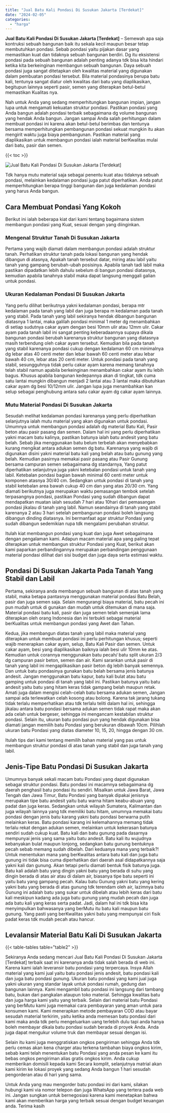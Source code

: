 ```yaml
---
title: "Jual Batu Kali Pondasi Di Susukan Jakarta [Terdekat]"
date: "2024-02-05"
categories: 
  - "harga"
---
```


**Jual Batu Kali Pondasi Di Susukan Jakarta \[Terdekat\]** – Semewah apa saja kontruksi sebuah bangunan baik itu sekala kecil maupun besar tetap membutuhkan pondasi. Sebab pondasi yaitu pijakan dasar yang memastikan kuat dan tidaknya sebuah bangunan berdiri. Dg itu eksistensi pondasi pada sebuah bangunan adalah penting adanya tdk bisa kita hindari ketika kita berkeinginan membangun sebuah bangunan. Daya sebuah pondasi juga sangat ditetapkan oleh kwalitas material yang digunakan dalam pembuatan pondasi tersebut. Bila material pondasinya berupa batu kali, tentunya sangat diatur oleh kwalitas dari batu yang diaplikasikan, begitupun lainnya seperti pasir, semen yang diterapkan betul-betul memastikan Kualitas nya.

Nah untuk Anda yang sedang memperhitungkan bangunan impian, jangan lupa untuk mengamati kekuatan struktur pondasi. Pastikan pondasi yang Anda bangun adalah pondasi terbaik sebagaimana dg volume bangunan yang hendak Anda bangun. Jangan sampai Anda salah perhitungan dalam membuat pondasi ini karena akan betul-betul berimbas dan tentunya bersama memperhitungkan pembangunan pondasi sekuat mungkin itu akan mengirit waktu juga biaya pembangunan. Pastikan material yang diaplikasikan untuk membangun pondasi ialah material berKwalitas mulai dari batu, pasir dan semen.

{{< toc >}}

![Jual Batu Kali Pondasi Di Susukan Jakarta [Terdekat]](/images/jual-batu-kali-22.png)

Tdk hanya mutu material saja sebagai penentu kuat atau tidaknya sebuah pondasi, melainkan kedalaman pondasi juga patut diperhatikan. Anda patut memperhitungkan berapa tinggi bangunan dan juga kedalaman pondasi yang harus Anda bangun.

## Cara Membuat Pondasi Yang Kokoh

Berikut ini ialah beberapa kiat dari kami tentang bagaimana sistem membangun pondasi yang Kuat, sesuai dengan yang diinginkan.

### Mengenal Struktur Tanah Di Susukan Jakarta

Pertama yang wajib diamati dalam membangun pondasi adalah struktur tanah. Perhatikan struktur tanah pada lokasi bangunan yang hendak dibangun di atasnya, Apakah tanah tersebut datar, miring atau labil yaitu tanah yang gampang berubah-ubah posisinya. Apabila tanah tadi labil maka pastikan dipadatkan lebih dahulu sebelum di bangun pondasi diatasnya, kemudian apabila tanahnya stabil maka dapat langsung menggali galian untuk pondasi.

### Ukuran Kedalaman Pondasi Di Susukan Jakarta

Yang perlu dilihat berikutnya yakni kedalaman pondasi, berapa mtr kedalaman pada tanah yang labil dan juga berapa m kedalaman pada tanah yang stabil. Pada tanah yang labil sekiranya hendak dibangun bangunan diatasnya 1 lantai, maka galilah pondasi minimal 1 meter dg menambahkan di setiap sudutnya cakar ayam dengan besi 10mm ulir atau 12mm ulir. Cakar ayam pada tanah labil ini sangat penting keberadaannya supaya dikala bangunan pondasi berubah karenanya struktur bangunan yang diatasnya masih terbendung oleh cakar ayam tersebut. Kemudian bila pada tanah yang stabil karenanya pondasi cukup dengan kedalaman 60 cm minimalnya dg lebar atas 40 centi meter dan lebar bawah 60 centi meter atau lebar bawah 40 cm, lebar atas 20 centi meter. Untuk pondasi pada tanah yang stabil, sesungguhnya tidak perlu cakar ayam karena memang tanahnya telah stabil namun apabila berkeinginan menambahkan cakar ayam itu lebih bagus. Khusus apabila bangunan kedepannya akan di tingkat, tdk cuma satu lantai mungkin dibangun menjadi 2 lantai atau 3 lantai maka dibutuhkan cakar ayam dg besi 10/12mm ulir. Jangan lupa juga menambahkan kan selup sebagai penghubung antara satu cakar ayam dg cakar ayam lainnya.

### Mutu Material Pondasi Di Susukan Jakarta

Sesudah melihat kedalaman pondasi karenanya yang perlu diperhatikan selanjutnya ialah mutu material yang akan digunakan untuk pondasi. Umumnya untuk membangun pondasi adalah dg material Batu Kali, Pasir beton atau pasir pasang dan semen. Dalam hal ini yang perlu diperhatikan yakni macam batu kalinya, pastikan batunya ialah batu andesit yang batu belah. Sebab jika menggunakan batu belum terbelah akan menyebabkan kurang mengikat antara adukan semen dg batu. Karenanya yang wajib di digunakan disini yakni material batu kali yang belah atau batu gunung yang belah. Kemudian pasirnya memakai pasir pasang atau Pasir Gunung bersama campuran semen sebagaimana dg standarnya, Yang patut diperhatikan selanjutnya juga yakni ketebalan pondasi untuk tanah yang labil. Ketebalan pondasi bagian bawah minimal 60 centi meter untuk komponen atasnya 30/40 cm. Sedangkan untuk pondasi di tanah yang stabil ketebalan area bawah cukup 40 cm dan yang atas 20/30 cm. Yang diamati berikutnya juga merupakan waktu pemasangan tembok setelah terpasangnya pondasi, pastikan Pondasi yang sudah dibangun dapat mendapatkan muatan ialah sesudah 7 hari atau 10hari dari pemasangan pondasi jikalau di tanah yang labil. Namun seandainya di tanah yang stabil karenanya 2 atau 3 hari setelah pembangunan pondasi boleh langsung dibangun dinding diatasnya. Ini bermanfaat agar struktur Pondasi yang sudah dibangun sedemikian rupa tdk mengalami perubahan struktur.

Itulah kiat membangun pondasi yang kuat dan juga Awet sebagaimana dengan pengalaman kami. Adapun macam material apa yang paling tepat diterapkan untuk membangun struktur Pondasi yang Kuat, berikut akan kami paparkan perbandingannya merupakan perbandingan penggunaan material pondasi dilihat dari sisi budget dan juga daya serta estimasi waktu.

## Pondasi Di Susukan Jakarta Pada Tanah Yang Stabil dan Labil

Pertama, sekiranya anda membangun sebuah bangunan di atas tanah yang stabil, maka betapa pantasnya menggunakan material pondasi Batu Belah, pasir dan juga semen saja. Selain mengurangi biaya material, batu pecah ini pun mudah untuk di gunakan dan mudah untuk ditemukan di mana saja. Material pondasi batu kali, pasir dan juga semen telah semenjak lama diterapkan oleh orang Indonesia dan ini terbukti sebagai material berKualitas untuk membangun pondasi yang Awet dan Tahan.

Kedua, jika membangun diatas tanah yang labil maka material yang diterapkan untuk membuat pondasi ini perlu perhitungan khusus; seperti wajib menerapkan cakar ayam, selup, Batu Kali Pasir dan semen. Untuk cakar ayam, besi yang diaplikasikan baiknya ialah besi ulir 10mm ke atas. Kemudian untuk corannya menggunakan batu pecah/ batu split ukuran 2/3 dg campuran pasir beton, semen dan air. Kami sarankan untuk pasir di tanah yang labil ini mengaplikasikan pasir beton dg lebih banyak semennya. Dan untuk batu pondasinya gunakan batu belah bersama jenis batunya andesit. Jangan menggunakan batu kapur, batu kali bulat atau batu gamping untuk pondasi di tanah yang labil ini. Pastikan batunya yaitu batu andesit yaitu batu yang hitam keras tidak gampang belah maupun retak. Amati juga dalam mengisi celah-celah batu bersama adukan semen, Jangan sampai ada terlewatkan celah kosong atau bolong. Karena tak jarang tukang tidak terlalu memperhatikan atau tdk terlalu teliti dalam hal ini, sehingga jikalau antara batu pondasi bersama adukan semen tidak rapat maka akan ada celah untuk bergeser, sehingga ini mengancam kestabilan struktur pondasi. Selain itu, ukuran batu pondasi pun yang hendak digunakan bisa diamati jangan memilih batu Pondasi yang berukuran dibawah 10cm. Pilihlah ukuran batu Pondasi yang diatas diameter 10, 15, 20, hingga dengan 30 cm.

Itulah tips dari kami tentang memilih bahan material yang pas untuk membangun struktur pondasi di atas tanah yang stabil dan juga tanah yang labil.

## Jenis-Tipe Batu Pondasi Di Susukan Jakarta

Umumnya banyak sekali macam batu Pondasi yang dapat digunakan sebagai struktur pondasi. Batu pondasi ini macamnya sebagaimana dg daerah penghasil batu pondasi itu sendiri. Misalkan untuk Jawa Barat, Jawa Tengah dan Jawa Timur, Batu Pondasi yang banyak dipakai jenisnya merupakan tipe batu andesit yaitu batu warna hitam keabu-abuan yang padat dan juga keras. Sedangkan untuk wilayah Sumatera, Kalimantan dan juga wilayah lainnya yang tdk memiliki batu hitam, umumnya memakai batu pondasi dengan jenis batu karang yakni batu pondasi berwarna putih melainkan keras. Batu pondasi karang ini kelemahannya memang tidak terlalu rekat dengan adukan semen, melainkan untuk kekerasan batunya sendiri sudah cukup kuat. Batu kali dan batu gunung pada dasarnya mempunyai jenis yang sama yaitu batu andesit. Batu kali itu wujudnya kebanyakan bulat maupun lonjong, sedangkan batu gunung bentuknya pecah sebab memang sudah dibelah. Dari keduanya mana yang terbaik?! Untuk menentukan mana yang berKwalitas antara batu kali dan juga batu gunung ini tidak bisa cuma diperhatikan dari daerah asal didapatkannya saja yakni kali dan gunung. Akan tetapi perlu diamati bentuk fisik batunya juga. Batu kali adalah batu yang dingin yakni batu yang berada di suhu yang dingin berada di atas air atau di dalam air, biasanya tipe batu seperti ini yaitu batu yang gampang pecah. Kalau batu Gunung yakni batu yang kering yakni batu yang berada di atas gunung tdk terendam oleh air, lazimnya batu Gunung ini adalah batu yang sukar untuk dibelah atau lebih keras dari batu kali meskipun kadang ada juga batu gunung yang mudah pecah dan juga ada batu kali yang keras serta padat. Jadi, dalam hal ini tdk bisa kita menyimpulkan bahwasanya yang berMutu itu batu kali maupun batu gunung. Yang pasti yang berKwalitas yakni batu yang mempunyai ciri fisik padat keras tdk mudah pecah atau hancur.

## Levalansir Material Batu Kali Di Susukan Jakarta

{{< table-tables table="table2" >}}

Sekiranya Anda sedang mencari Jual Batu Kali Pondasi Di Susukan Jakarta \[Terdekat\] terbaik saat ini karenanya anda tidak salah berada di web ini. Karena kami ialah leveransir batu pondasi yang terpercaya. Insya Allah material yang kami jual yaitu batu pondasi jenis andesit, batu pondasi kali dan juga batu pondasi gunung. Ukuran batu pondasi yang kami jual juga yakni ukuran yang standar layak untuk pondasi rumah, gedung dan bangunan lainnya. Kami mengambil batu pondasi ini langsung dari tambang batu, bukan dari pangkalan ataupun toko material. Sehingga kwalitas batu dan juga harga kami yaitu yang terbaik. Selain dari material batu Pondasi yang berMutu kami juga memakai cara pembayaran yang aman untuk para konsumen kami. Kami menerapkan metode pembayaran COD atau bayar sesudah material terkirim, yaitu ketika anda memesan batu pondasi dari kami maka anda tdk perlu mengeluarkan uang terlebih dulu tapi anda hanya boleh membayar dikala batu pondasi sudah berada di proyek Anda. Anda juga dapat mengukur volume truk dan membayar sesuai dengan isi.

Selain itu kami juga menggratiskan ongkos pengiriman sehingga Anda tdk perlu cemas akan kena charger atau terkena tambahan biaya ongkos kirim, sebab kami telah menentukan batu Pondasi yang anda pesan ke kami itu bebas ongkos pengiriman alias gratis ongkos kirim. Anda cukup memberikan domisili kepada kami Secara komplit, selanjutnya matrial akan kami kirim ke lokasi proyek yang sedang Anda bangun 1 hari sesudah pengorderan atau di hari yang sama.

Untuk Anda yang mau mengorder batu pondasi ini dari kami, silakan hubungi kami via nomor telepon dan juga WhatsApp yang tertera pada web ini. Jangan sungkan untuk bernegosiasi karena kami menetapkan bahwa kami akan memberikan harga yang terbaik sesuai dengan budget keuangan anda. Terima kasih
